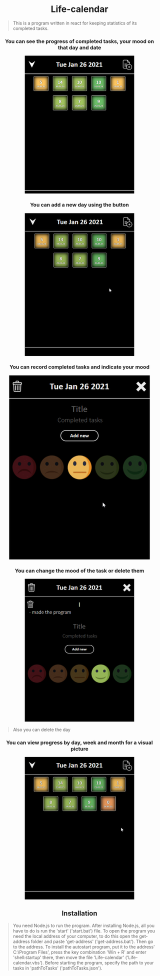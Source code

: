 <h1 align="center">Life-calendar</h1>

> This is a program written in react for keeping statistics of its completed tasks.

<h3 align="center">You can see the progress of completed tasks, your mood on that day and date</h3>

<p align="center">
<img src="readme\img\main.png" width="350" />
</p>

<h3 align="center">You can add a new day using the button</h3>

<p align="center">
<img src="readme\img\add.gif" width="350" />
</p>

<h3 align="center">You can record completed tasks and indicate your mood</h3>

<p align="center">
<img src="readme\img\tasks.gif" width="450" />
</p>

<h3 align="center">You can change the mood of the task or delete them</h3>

<p align="center">
<img src="readme\img\edit.gif" width="350" />
</p>

> Also you can delete the day

<h3 align="center">You can view progress by day, week and month for a visual picture</h3>

<p align="center">
<img src="readme\img\view.gif" width="350" />
</p>

<h2 align="center">Installation</h2>

> You need Node.js to run the program. After installing Node.js, all you have to do is run the 'start' ('start.bat') file. To open the program you need the local address of your computer, to do this open the get-address folder and paste 'get-address' ('get-address.bat'). Then go to the address. To install the autostart program, put it to the address' C:\Program Files', press the key combination 'Win + R' and enter 'shell:startup' there, then move the file 'Life-calendar' ('Life-calendar.vbs'). Before starting the program, specify the path to your tasks in 'pathToTasks' ('pathToTasks.json').